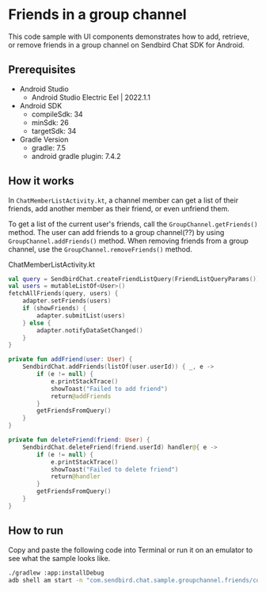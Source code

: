 # Friends in a group channel

This code sample with UI components demonstrates how to add, retrieve, or remove friends in a group channel on Sendbird Chat SDK for Android.

## Prerequisites

+ Android Studio
  + Android Studio Electric Eel | 2022.1.1
+ Android SDK
    + compileSdk: 34
    + minSdk: 26
    + targetSdk: 34
+ Gradle Version
    + gradle: 7.5
    + android gradle plugin: 7.4.2

## How it works

In `ChatMemberListActivity.kt`, a channel member can get a list of their friends, add another member as their friend, or even unfriend them. 

To get a list of the current user's friends, call the `GroupChannel.getFriends()` method. The user can add friends to a group channel(??) by using `GroupChannel.addFriends()` method.
When removing friends from a group channel, use the `GroupChannel.removeFriends()` method.

ChatMemberListActivity.kt
``` kotlin
val query = SendbirdChat.createFriendListQuery(FriendListQueryParams())
val users = mutableListOf<User>()
fetchAllFriends(query, users) {
    adapter.setFriends(users)
    if (showFriends) {
        adapter.submitList(users)
    } else {
        adapter.notifyDataSetChanged()
    }
}

private fun addFriend(user: User) {
    SendbirdChat.addFriends(listOf(user.userId)) { _, e ->
        if (e != null) {
            e.printStackTrace()
            showToast("Failed to add friend")
            return@addFriends
        }
        getFriendsFromQuery()
    }
}

private fun deleteFriend(friend: User) {
    SendbirdChat.deleteFriend(friend.userId) handler@{ e ->
        if (e != null) {
            e.printStackTrace()
            showToast("Failed to delete friend")
            return@handler
        }
        getFriendsFromQuery()
    }
}
```

## How to run

Copy and paste the following code into Terminal or run it on an emulator to see what the sample looks like.

``` bash
./gradlew :app:installDebug
adb shell am start -n "com.sendbird.chat.sample.groupchannel.friends/com.sendbird.chat.sample.groupchannel.friends.base.SplashActivity" -a android.intent.action.MAIN -c android.intent.category.LAUNCHER
```
